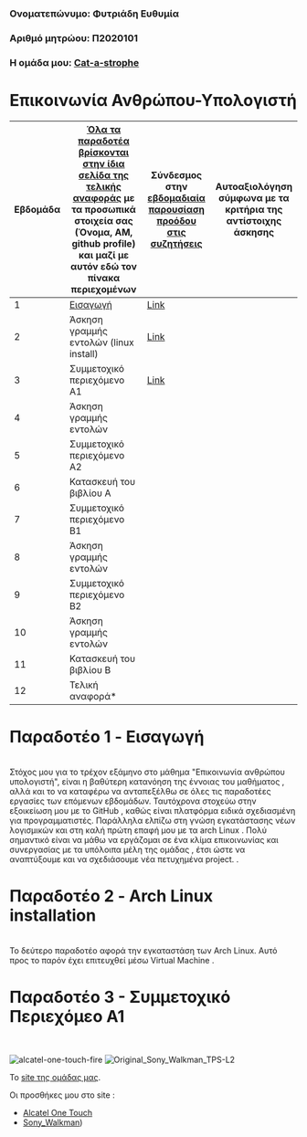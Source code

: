 ### Ονοματεπώνυμο: Φυτριάδη Ευθυμία
### Αριθμό μητρώου: Π2020101
### Η ομάδα μου: [Cat-a-strophe](https://github.com/Cat-a-strophe)

# Επικοινωνία Ανθρώπου-Υπολογιστή


| Εβδομάδα | [Όλα τα παραδοτέα βρίσκονται στην ίδια σελίδα της τελικής αναφοράς](https://courses-ionio.github.io/help/deliverables/) με τα προσωπικά στοιχεία σας (Όνομα, ΑΜ, github profile) και μαζί με αυτόν εδώ τον πίνακα περιεχομένων | Σύνδεσμος στην [εβδομαδιαία παρουσίαση προόδου στις συζητήσεις](https://github.com/courses-ionio/help/discussions/categories/show-and-tell) | Αυτοαξιολόγηση σύμφωνα με τα κριτήρια της αντίστοιχης άσκησης |
| --- | --- | --- | --- |
| 1 |  [Εισαγωγή](https://github.com/p20fytr/hci/tree/2020101/projects/2020101) | [Link](https://github.com/courses-ionio/help/discussions/956) | |
| 2 | Άσκηση γραμμής εντολών (linux install)|[Link](https://github.com/courses-ionio/help/discussions/1132) | |
| 3 | Συμμετοχικό περιεχόμενο A1 |[Link](https://github.com/courses-ionio/help/discussions/1278)| |
| 4 | Άσκηση γραμμής εντολών| | |
| 5 | Συμμετοχικό περιεχόμενο A2 | | |
| 6 | Κατασκευή του βιβλίου Α | | |
| 7 | Συμμετοχικό περιεχόμενο B1 | | |
| 8 | Άσκηση γραμμής εντολών | | |
| 9 | Συμμετοχικό περιεχόμενο B2 | | |
| 10 | Άσκηση γραμμής εντολών | | |
| 11 | Κατασκευή του βιβλίου Β | | |
| 12 | Τελική αναφορά* | | |

# Παραδοτέο 1 - Eισαγωγή
<br>
Στόχος μου για το τρέχον εξάμηνο στο μάθημα "Επικοινωνία ανθρώπου υπολογιστή", είναι η βαθύτερη κατανόηση της έννοιας του μαθήματος , αλλά και το να καταφέρω να ανταπεξέλθω σε όλες τις παραδοτέες εργασίες των επόμενων εβδομάδων. Ταυτόχρονα στοχεύω στην εξοικείωση μου με το GitHub , καθώς είναι πλατφόρμα ειδικά σχεδιασμένη για προγραμματιστές. Παράλληλα ελπίζω στη γνώση εγκατάστασης νέων λογισμικών και στη καλή πρώτη επαφή μου με τα arch Linux . Πολύ σημαντικό είναι να μάθω να εργάζομαι σε ένα κλίμα επικοινωνίας και συνεργασίας με τα υπόλοιπα μέλη της ομάδας , έτσι ώστε να αναπτύξουμε και να σχεδιάσουμε νέα πετυχημένα project. .

# Παραδοτέο 2 - Arch Linux installation 
<br>
Το δεύτερο παραδοτέο αφορά την εγκαταστάση των Arch Linux. Αυτό προς το παρόν έχει επιτευχθεί μέσω Virtual Machine .


# Παραδοτέο 3 - Συμμετοχικό Περιεχόμεο Α1
<br>

<p>


![alcatel-one-touch-fire](https://github.com/p20fytr/images/blob/master/alcatel-one-touch-fire.jpg)
![Original_Sony_Walkman_TPS-L2](https://github.com/p20fytr/images/blob/master/Original_Sony_Walkman_TPS-L2.jpg)
  
Το [site της ομάδας μας](https://lucky-llama-173f38.netlify.app/).

Οι προσθήκες μου στο site :
- [Alcatel One Touch](https://lucky-llama-173f38.netlify.app/gallery/alcatel-one-touch-fire/)
- [Sony_Walkman](https://lucky-llama-173f38.netlify.app/gallery/original_sony_walkman_tps-l2/)) 


